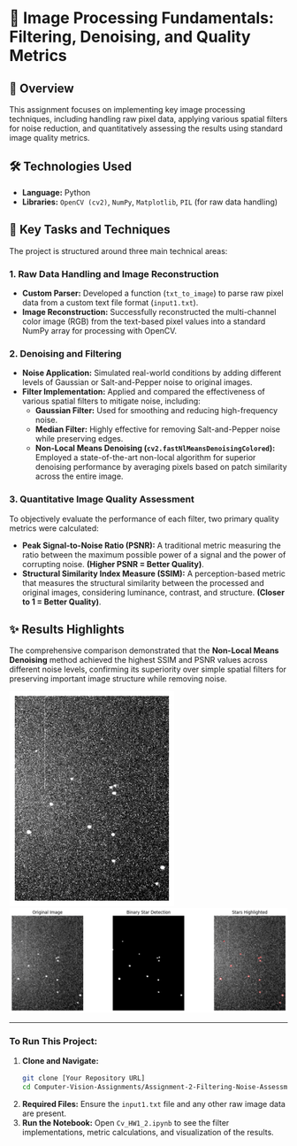 # 🌟 Image Processing Fundamentals: Filtering, Denoising, and Quality Metrics

## 📝 Overview
This assignment focuses on implementing key image processing techniques, including handling raw pixel data, applying various spatial filters for noise reduction, and quantitatively assessing the results using standard image quality metrics.

## 🛠️ Technologies Used
* **Language:** Python
* **Libraries:** `OpenCV (cv2)`, `NumPy`, `Matplotlib`, `PIL` (for raw data handling)

## 🚀 Key Tasks and Techniques

The project is structured around three main technical areas:

### 1. Raw Data Handling and Image Reconstruction
* **Custom Parser:** Developed a function (`txt_to_image`) to parse raw pixel data from a custom text file format (`input1.txt`).
* **Image Reconstruction:** Successfully reconstructed the multi-channel color image (RGB) from the text-based pixel values into a standard NumPy array for processing with OpenCV.

### 2. Denoising and Filtering
* **Noise Application:** Simulated real-world conditions by adding different levels of Gaussian or Salt-and-Pepper noise to original images.
* **Filter Implementation:** Applied and compared the effectiveness of various spatial filters to mitigate noise, including:
    * **Gaussian Filter:** Used for smoothing and reducing high-frequency noise.
    * **Median Filter:** Highly effective for removing Salt-and-Pepper noise while preserving edges.
    * **Non-Local Means Denoising (`cv2.fastNlMeansDenoisingColored`):** Employed a state-of-the-art non-local algorithm for superior denoising performance by averaging pixels based on patch similarity across the entire image.

### 3. Quantitative Image Quality Assessment
To objectively evaluate the performance of each filter, two primary quality metrics were calculated:

* **Peak Signal-to-Noise Ratio (PSNR):** A traditional metric measuring the ratio between the maximum possible power of a signal and the power of corrupting noise. **(Higher PSNR = Better Quality)**.
* **Structural Similarity Index Measure (SSIM):** A perception-based metric that measures the structural similarity between the processed and original images, considering luminance, contrast, and structure. **(Closer to 1 = Better Quality)**.

## ✨ Results Highlights
The comprehensive comparison demonstrated that the **Non-Local Means Denoising** method achieved the highest SSIM and PSNR values across different noise levels, confirming its superiority over simple spatial filters for preserving important image structure while removing noise.

![images](https://github.com/MahdisSep/Computer-Vision-Fundamentals-and-GPU-Acceleration/blob/main/Assignment-2-Filtering-Noise-Assessment/results/results1.png)
![images](https://github.com/MahdisSep/Computer-Vision-Fundamentals-and-GPU-Acceleration/blob/main/Assignment-2-Filtering-Noise-Assessment/results/results2.png)

---

### **To Run This Project:**

1.  **Clone and Navigate:**
    ```bash
    git clone [Your Repository URL]
    cd Computer-Vision-Assignments/Assignment-2-Filtering-Noise-Assessment
    ```
2.  **Required Files:** Ensure the `input1.txt` file and any other raw image data are present.
3.  **Run the Notebook:**
    Open `Cv_HW1_2.ipynb` to see the filter implementations, metric calculations, and visualization of the results.